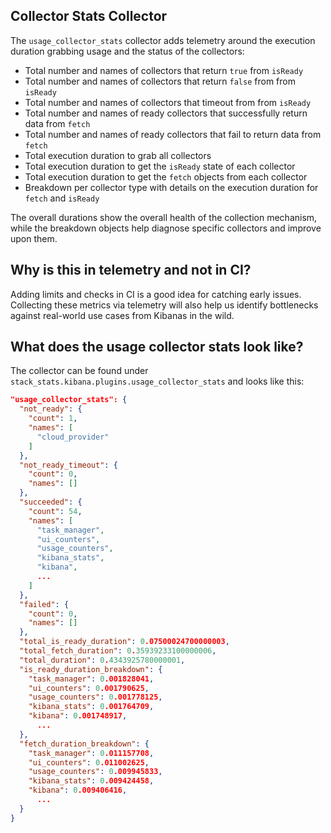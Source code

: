 ## Collector Stats Collector

The `usage_collector_stats` collector adds telemetry around the execution duration grabbing usage and the status of the collectors:
- Total number and names of collectors that return `true` from `isReady`
- Total number and names of collectors that return `false` from from `isReady`
- Total number and names of collectors that timeout from from `isReady`
- Total number and names of ready collectors that successfully return data from `fetch`
- Total number and names of ready collectors that fail to return data from `fetch`
- Total execution duration to grab all collectors
- Total execution duration to get the `isReady` state of each collector
- Total execution duration to get the `fetch` objects from each collector
- Breakdown per collector type with details on the execution duration for `fetch` and `isReady`

The overall durations show the overall health of the collection mechanism, while the breakdown objects help diagnose specific collectors and improve upon them.

## Why is this in telemetry and not in CI?
Adding limits and checks in CI is a good idea for catching early issues. Collecting these metrics via telemetry will also help us identify bottlenecks against real-world use cases from Kibanas in the wild.

## What does the usage collector stats look like?

The collector can be found under `stack_stats.kibana.plugins.usage_collector_stats` and looks like this:

```json
"usage_collector_stats": {
  "not_ready": {
    "count": 1,
    "names": [
      "cloud_provider"
    ]
  },
  "not_ready_timeout": {
    "count": 0,
    "names": []
  },
  "succeeded": {
    "count": 54,
    "names": [
      "task_manager",
      "ui_counters",
      "usage_counters",
      "kibana_stats",
      "kibana",
      ...
    ]
  },
  "failed": {
    "count": 0,
    "names": []
  },
  "total_is_ready_duration": 0.07500024700000003,
  "total_fetch_duration": 0.35939233100000006,
  "total_duration": 0.4343925780000001,
  "is_ready_duration_breakdown": {
    "task_manager": 0.001828041,
    "ui_counters": 0.001790625,
    "usage_counters": 0.001778125,
    "kibana_stats": 0.001764709,
    "kibana": 0.001748917,
      ...
  },
  "fetch_duration_breakdown": {
    "task_manager": 0.011157708,
    "ui_counters": 0.011002625,
    "usage_counters": 0.009945833,
    "kibana_stats": 0.009424458,
    "kibana": 0.009406416,
      ...
  }
}
```